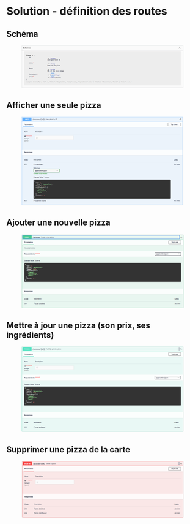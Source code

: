 # Solution - définition des routes

## Schéma

<figure><img src="../../../../.gitbook/assets/image (11).png" alt=""><figcaption></figcaption></figure>

## Afficher une seule pizza

<figure><img src="../../../../.gitbook/assets/image (8).png" alt=""><figcaption></figcaption></figure>

## Ajouter une nouvelle pizza

<figure><img src="../../../../.gitbook/assets/image (7).png" alt=""><figcaption></figcaption></figure>



## Mettre à jour une pizza (son prix, ses ingrédients)

<figure><img src="../../../../.gitbook/assets/image (9).png" alt=""><figcaption></figcaption></figure>

## Supprimer une pizza de la carte

<figure><img src="../../../../.gitbook/assets/image (10).png" alt=""><figcaption></figcaption></figure>
